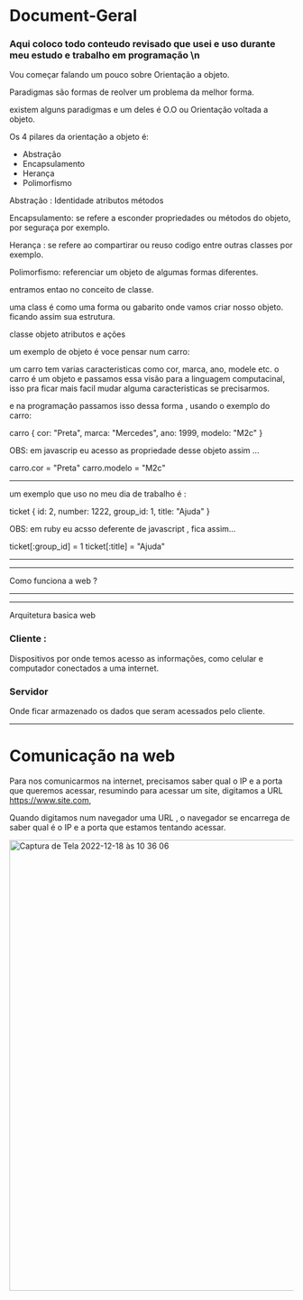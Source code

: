 # Document-Geral

### Aqui coloco todo conteudo revisado que usei e uso durante meu estudo e trabalho em programação \n

<p> Vou começar falando um pouco sobre Orientação a objeto. </p>


Paradigmas são formas de reolver um problema da melhor forma.

existem alguns paradigmas e um deles é O.O ou Orientação voltada a objeto.


Os 4 pilares da orientação a objeto é:
* Abstração 
* Encapsulamento
* Herança
* Polimorfismo

Abstração :
Identidade
atributos
métodos

Encapsulamento:
se refere a esconder propriedades ou métodos do objeto, por seguraça por exemplo.

Herança :
se refere ao compartirar ou reuso codigo entre outras classes por exemplo.

Polimorfismo:
referenciar um objeto de algumas formas diferentes.

entramos entao no conceito de classe.

uma class é como uma forma ou gabarito onde vamos criar nosso objeto.
ficando assim sua estrutura.

classe objeto atributos e ações



um exemplo de objeto é voce pensar num carro:

um carro tem varias caracteristicas como cor, marca, ano, modele etc.
o carro é um objeto e passamos essa visão para a linguagem computacinal, isso pra ficar mais facil mudar alguma caracteristicas se precisarmos.

e na programação passamos isso dessa forma , usando o exemplo do carro:


carro {
 cor: "Preta",
 marca: "Mercedes",
 ano: 1999,
 modelo: "M2c"
}

OBS: em javascrip eu acesso as propriedade desse objeto assim ...

carro.cor = "Preta"
carro.modelo = "M2c"

_____________________________________________

um exemplo que uso no meu dia de trabalho é :

ticket {
  id: 2,
  number: 1222,
  group_id: 1,
  title: "Ajuda"
}

OBS: em ruby eu acsso deferente de javascript , fica assim...

ticket[:group_id] = 1
ticket[:title] = "Ajuda"

_____________________________________________
_____________________________________________
Como funciona a web ?
_____________________________________________
_____________________________________________

Arquitetura basica web

### Cliente :

Dispositivos por onde temos acesso as informações, como celular e computador conectados a uma internet.

### Servidor

Onde ficar armazenado os dados que seram acessados pelo cliente.

_____________________________________________

# Comunicação na web

Para nos comunicarmos na internet, precisamos saber qual o IP e  a porta que queremos acessar,
resumindo para acessar um site, digitamos a URL https://www.site.com,

Quando digitamos num navegador uma URL , o navegador se encarrega de saber qual é o IP e a porta
que estamos tentando acessar.

<img width="799" alt="Captura de Tela 2022-12-18 às 10 36 06" src="https://user-images.githubusercontent.com/96171976/208301340-7362bb7e-9405-490d-a2a1-c298ab6ef9df.png">



